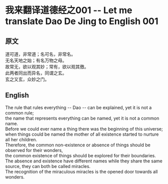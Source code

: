 # 我来翻译道德经之001 -- Let me translate Dao De Jing to English 001

## 原文

道可道，非常道；名可名，非常名。  
无名天地之始；有名万物之母。  
故常无，欲以观其妙；常有，欲以观其徼。  
此两者同出而异名，同谓之玄。  
玄之又玄，众妙之门。  

## English

The rule that rules everything -- Dao -- can be explained, yet it is not a common rule;  
the name that represents everything can be named, yet it is not a common name.  
Before we could ever name a thing there was the beginning of this universe;  
when things could be named the mother of all existence started to nurture all her children.  
Therefore, the common non-existence or absence of things should be observed for their wonders,  
the common existence of things should be explored for their boundaries.  
The absence and existence have different names while they share the same source, they can both be called miracles.  
The recognition of the miraculous miracles is the opened door towards all wonders.  

